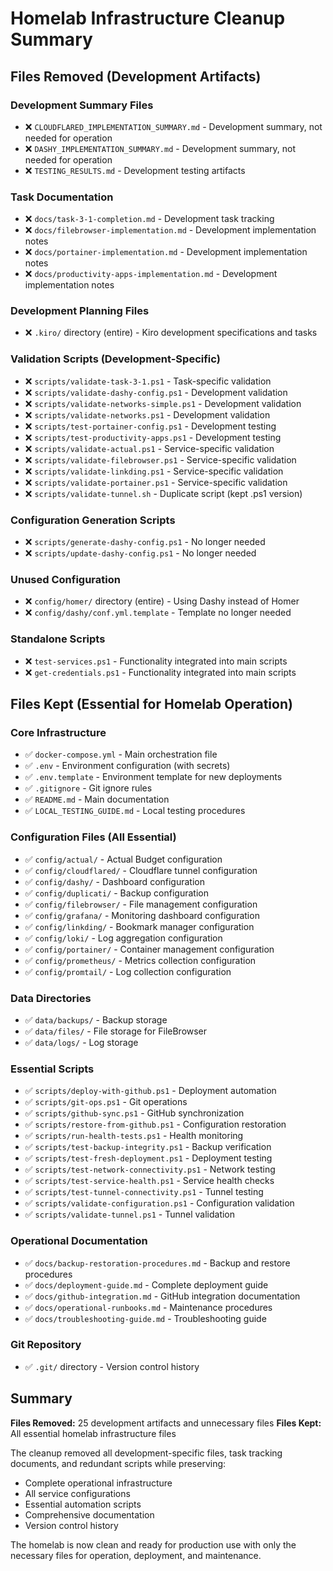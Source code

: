 # Homelab Infrastructure Cleanup Summary

## Files Removed (Development Artifacts)

### Development Summary Files
- ❌ `CLOUDFLARED_IMPLEMENTATION_SUMMARY.md` - Development summary, not needed for operation
- ❌ `DASHY_IMPLEMENTATION_SUMMARY.md` - Development summary, not needed for operation
- ❌ `TESTING_RESULTS.md` - Development testing artifacts

### Task Documentation
- ❌ `docs/task-3-1-completion.md` - Development task tracking
- ❌ `docs/filebrowser-implementation.md` - Development implementation notes
- ❌ `docs/portainer-implementation.md` - Development implementation notes
- ❌ `docs/productivity-apps-implementation.md` - Development implementation notes

### Development Planning Files
- ❌ `.kiro/` directory (entire) - Kiro development specifications and tasks

### Validation Scripts (Development-Specific)
- ❌ `scripts/validate-task-3-1.ps1` - Task-specific validation
- ❌ `scripts/validate-dashy-config.ps1` - Development validation
- ❌ `scripts/validate-networks-simple.ps1` - Development validation
- ❌ `scripts/validate-networks.ps1` - Development validation
- ❌ `scripts/test-portainer-config.ps1` - Development testing
- ❌ `scripts/test-productivity-apps.ps1` - Development testing
- ❌ `scripts/validate-actual.ps1` - Service-specific validation
- ❌ `scripts/validate-filebrowser.ps1` - Service-specific validation
- ❌ `scripts/validate-linkding.ps1` - Service-specific validation
- ❌ `scripts/validate-portainer.ps1` - Service-specific validation
- ❌ `scripts/validate-tunnel.sh` - Duplicate script (kept .ps1 version)

### Configuration Generation Scripts
- ❌ `scripts/generate-dashy-config.ps1` - No longer needed
- ❌ `scripts/update-dashy-config.ps1` - No longer needed

### Unused Configuration
- ❌ `config/homer/` directory (entire) - Using Dashy instead of Homer
- ❌ `config/dashy/conf.yml.template` - Template no longer needed

### Standalone Scripts
- ❌ `test-services.ps1` - Functionality integrated into main scripts
- ❌ `get-credentials.ps1` - Functionality integrated into main scripts

## Files Kept (Essential for Homelab Operation)

### Core Infrastructure
- ✅ `docker-compose.yml` - Main orchestration file
- ✅ `.env` - Environment configuration (with secrets)
- ✅ `.env.template` - Environment template for new deployments
- ✅ `.gitignore` - Git ignore rules
- ✅ `README.md` - Main documentation
- ✅ `LOCAL_TESTING_GUIDE.md` - Local testing procedures

### Configuration Files (All Essential)
- ✅ `config/actual/` - Actual Budget configuration
- ✅ `config/cloudflared/` - Cloudflare tunnel configuration
- ✅ `config/dashy/` - Dashboard configuration
- ✅ `config/duplicati/` - Backup configuration
- ✅ `config/filebrowser/` - File management configuration
- ✅ `config/grafana/` - Monitoring dashboard configuration
- ✅ `config/linkding/` - Bookmark manager configuration
- ✅ `config/loki/` - Log aggregation configuration
- ✅ `config/portainer/` - Container management configuration
- ✅ `config/prometheus/` - Metrics collection configuration
- ✅ `config/promtail/` - Log collection configuration

### Data Directories
- ✅ `data/backups/` - Backup storage
- ✅ `data/files/` - File storage for FileBrowser
- ✅ `data/logs/` - Log storage

### Essential Scripts
- ✅ `scripts/deploy-with-github.ps1` - Deployment automation
- ✅ `scripts/git-ops.ps1` - Git operations
- ✅ `scripts/github-sync.ps1` - GitHub synchronization
- ✅ `scripts/restore-from-github.ps1` - Configuration restoration
- ✅ `scripts/run-health-tests.ps1` - Health monitoring
- ✅ `scripts/test-backup-integrity.ps1` - Backup verification
- ✅ `scripts/test-fresh-deployment.ps1` - Deployment testing
- ✅ `scripts/test-network-connectivity.ps1` - Network testing
- ✅ `scripts/test-service-health.ps1` - Service health checks
- ✅ `scripts/test-tunnel-connectivity.ps1` - Tunnel testing
- ✅ `scripts/validate-configuration.ps1` - Configuration validation
- ✅ `scripts/validate-tunnel.ps1` - Tunnel validation

### Operational Documentation
- ✅ `docs/backup-restoration-procedures.md` - Backup and restore procedures
- ✅ `docs/deployment-guide.md` - Complete deployment guide
- ✅ `docs/github-integration.md` - GitHub integration documentation
- ✅ `docs/operational-runbooks.md` - Maintenance procedures
- ✅ `docs/troubleshooting-guide.md` - Troubleshooting guide

### Git Repository
- ✅ `.git/` directory - Version control history

## Summary

**Files Removed:** 25 development artifacts and unnecessary files
**Files Kept:** All essential homelab infrastructure files

The cleanup removed all development-specific files, task tracking documents, and redundant scripts while preserving:
- Complete operational infrastructure
- All service configurations
- Essential automation scripts
- Comprehensive documentation
- Version control history

The homelab is now clean and ready for production use with only the necessary files for operation, deployment, and maintenance.